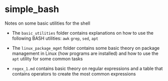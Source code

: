 # simple_bash
Notes on some basic utilities for the shell

* The `basic_utilities` folder contains explanations on how to use the following BASH utilities:
  `awk` `grep`, `sed`, `apt`
  
* The `linux_package_mgmt` folder contains some basic theory on package management in Linux
  (how programs are installed) and how to use the `apt` utility for some common tasks

* `regex_1.md` contains basic theory on regular expressions and a table that contains operators to
  create the most common expressions

<!-- * The `` folder contains -->
